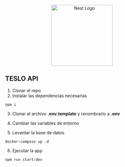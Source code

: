 <p align="center">
  <a href="http://nestjs.com/" target="blank"><img src="https://nestjs.com/img/logo-small.svg" width="200" alt="Nest Logo" /></a>
</p>


## TESLO API

1. Clonar el repo
2. Instalar las dependencias necesarias

```
npm i
```
3. Clonar el archivo __.env.template__ y renombrarlo a __.env__

4. Cambiar las variables de entorno
5. Levantar la base de datos

```
docker-compose up -d
```

6. Ejecutar la app

```
npm run start:dev
```